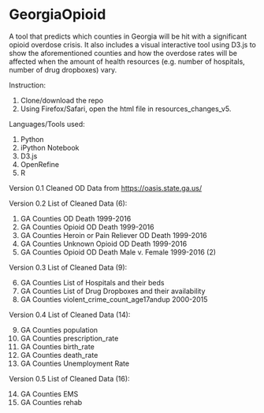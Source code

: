 # GeorgiaOpioid

A tool that predicts which counties in Georgia will be hit with a significant opioid overdose crisis. It also includes a visual interactive tool using D3.js to show the aforementioned counties and how the overdose rates will be affected when the amount of health resources (e.g. number of hospitals, number of drug dropboxes) vary. 

Instruction:
1. Clone/download the repo
2. Using Firefox/Safari, open the html file in resources_changes_v5.

Languages/Tools used:
1. Python
2. iPython Notebook
3. D3.js
4. OpenRefine
5. R


Version 0.1
Cleaned OD Data from https://oasis.state.ga.us/

Version 0.2
List of Cleaned Data (6):

1. GA Counties OD Death 1999-2016
2. GA Counties Opioid OD Death 1999-2016
3. GA Counties Heroin or Pain Reliever OD Death 1999-2016
4. GA Counties Unknown Opioid OD Death 1999-2016
5. GA Counties Opioid OD Death Male v. Female 1999-2016 (2)

Version 0.3
List of Cleaned Data (9):

6. GA Counties List of Hospitals and their beds
7. GA Counties List of Drug Dropboxes and their availability
8. GA Counties violent_crime_count_age17andup 2000-2015

Version 0.4
List of Cleaned Data (14):

9. GA Counties population
10. GA Counties prescription_rate
11. GA Counties birth_rate
12. GA Counties death_rate
13. GA Counties Unemployment Rate

Version 0.5
List of Cleaned Data (16):

14. GA Counties EMS
15. GA Counties rehab


